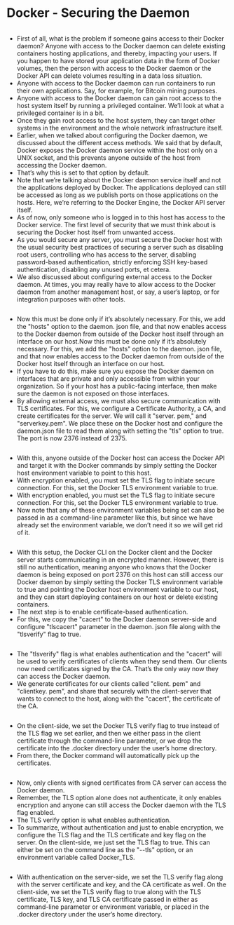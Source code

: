 # Docker - Securing the Daemon

<figure><img src="../.gitbook/assets/image (10) (1) (1) (1).png" alt=""><figcaption></figcaption></figure>

* First of all, what is the problem if someone gains access to their Docker daemon? Anyone with access to the Docker daemon can delete existing containers hosting applications, and thereby, impacting your users. If you happen to have stored your application data in the form of Docker volumes, then the person with access to the Docker daemon or the Docker API can delete volumes resulting in a data loss situation.
* Anyone with access to the Docker daemon can run containers to run their own applications. Say, for example, for Bitcoin mining purposes.
* Anyone with access to the Docker daemon can gain root access to the host system itself by running a privileged container. We’ll look at what a privileged container is in a bit.
* Once they gain root access to the host system, they can target other systems in the environment and the whole network infrastructure itself.
* Earlier, when we talked about configuring the Docker daemon, we discussed about the different access methods. We said that by default, Docker exposes the Docker daemon service within the host only on a UNIX socket, and this prevents anyone outside of the host from accessing the Docker daemon.
* That’s why this is set to that option by default.
* Note that we’re talking about the Docker daemon service itself and not the applications deployed by Docker. The applications deployed can still be accessed as long as we publish ports on those applications on the hosts. Here, we’re referring to the Docker Engine, the Docker API server itself.
* As of now, only someone who is logged in to this host has access to the Docker service. The first level of security that we must think about is securing the Docker host itself from unwanted access.
* As you would secure any server, you must secure the Docker host with the usual security best practices of securing a server such as disabling root users, controlling who has access to the server, disabling password-based authentication, strictly enforcing SSH key-based authentication, disabling any unused ports, et cetera.
* We also discussed about configuring external access to the Docker daemon. At times, you may really have to allow access to the Docker daemon from another management host, or say, a user’s laptop, or for integration purposes with other tools.

<figure><img src="../.gitbook/assets/image (11) (1) (1) (1).png" alt=""><figcaption></figcaption></figure>

* Now this must be done only if it’s absolutely necessary. For this, we add the "hosts" option to the daemon. json file, and that now enables access to the Docker daemon from outside of the Docker host itself through an interface on our host.Now this must be done only if it’s absolutely necessary. For this, we add the "hosts" option to the daemon. json file, and that now enables access to the Docker daemon from outside of the Docker host itself through an interface on our host.
* If you have to do this, make sure you expose the Docker daemon on interfaces that are private and only accessible from within your organization. So if your host has a public-facing interface, then make sure the daemon is not exposed on those interfaces.
* By allowing external access, we must also secure communication with TLS certificates. For this, we configure a Certificate Authority, a CA, and create certificates for the server. We will call it "server. pem," and "serverkey.pem". We place these on the Docker host and configure the daemon.json file to read them along with setting the "tls" option to true. The port is now 2376 instead of 2375.

<figure><img src="../.gitbook/assets/image (12) (1) (1) (1).png" alt=""><figcaption></figcaption></figure>

* With this, anyone outside of the Docker host can access the Docker API and target it with the Docker commands by simply setting the Docker host environment variable to point to this host.
* With encryption enabled, you must set the TLS flag to initiate secure connection. For this, set the Docker TLS environment variable to true.
* With encryption enabled, you must set the TLS flag to initiate secure connection. For this, set the Docker TLS environment variable to true.
* Now note that any of these environment variables being set can also be passed in as a command-line parameter like this, but since we have already set the environment variable, we don’t need it so we will get rid of it.

<figure><img src="../.gitbook/assets/image (13) (1) (1) (1).png" alt=""><figcaption></figcaption></figure>

* With this setup, the Docker CLI on the Docker client and the Docker server starts communicating in an encrypted manner. However, there is still no authentication, meaning anyone who knows that the Docker daemon is being exposed on port 2376 on this host can still access our Docker daemon by simply setting the Docker TLS environment variable to true and pointing the Docker host environment variable to our host, and they can start deploying containers on our host or delete existing containers.
* The next step is to enable certificate-based authentication.
* &#x20;For this, we copy the "cacert" to the Docker daemon server-side and configure "tlscacert" parameter in the daemon. json file along with the "tlsverify" flag to true.

<figure><img src="../.gitbook/assets/image (14) (1) (1).png" alt=""><figcaption></figcaption></figure>

* The "tlsverify" flag is what enables authentication and the "cacert" will be used to verify certificates of clients when they send them. Our clients now need certificates signed by the CA. That’s the only way now they can access the Docker daemon.
* We generate certificates for our clients called "client. pem" and "clientkey. pem", and share that securely with the client-server that wants to connect to the host, along with the "cacert", the certificate of the CA.

<figure><img src="../.gitbook/assets/image (15) (1) (1).png" alt=""><figcaption></figcaption></figure>

* On the client-side, we set the Docker TLS verify flag to true instead of the TLS flag we set earlier, and then we either pass in the client certificate through the command-line parameter, or we drop the certificate into the .docker directory under the user’s home directory.
* From there, the Docker command will automatically pick up the certificates.

<figure><img src="../.gitbook/assets/image (16) (1) (1).png" alt=""><figcaption></figcaption></figure>

* Now, only clients with signed certificates from CA server can access the Docker daemon.
* Remember, the TLS option alone does not authenticate, it only enables encryption and anyone can still access the Docker daemon with the TLS flag enabled.
* The TLS verify option is what enables authentication.&#x20;
* To summarize, without authentication and just to enable encryption, we configure the TLS flag and the TLS certificate and key flag on the server. On the client-side, we just set the TLS flag to true. This can either be set on the command line as the "--tls" option, or an environment variable called Docker\_TLS.

<figure><img src="../.gitbook/assets/image (17) (1).png" alt=""><figcaption></figcaption></figure>

* With authentication on the server-side, we set the TLS verify flag along with the server certificate and key, and the CA certificate as well. On the client-side, we set the TLS verify flag to true along with the TLS certificate, TLS key, and TLS CA certificate passed in either as command-line parameter or environment variable, or placed in the .docker directory under the user’s home directory.

<figure><img src="../.gitbook/assets/image (18) (1).png" alt=""><figcaption></figcaption></figure>
